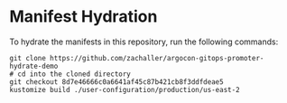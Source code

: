 # Manifest Hydration

To hydrate the manifests in this repository, run the following commands:

```shell
git clone https://github.com/zachaller/argocon-gitops-promoter-hydrate-demo
# cd into the cloned directory
git checkout 8d7e46666c0a6641af45c87b421cb8f3ddfdeae5
kustomize build ./user-configuration/production/us-east-2
```
